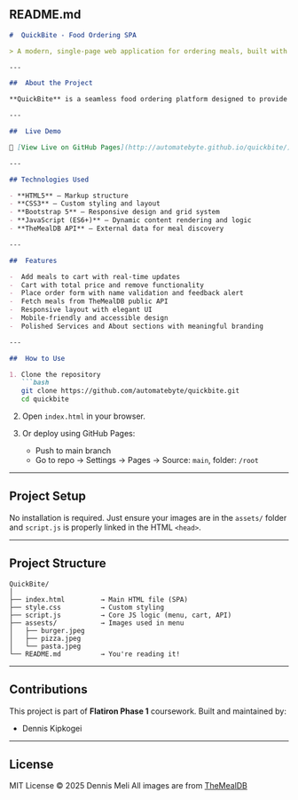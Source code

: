 

## README.md

````markdown
#  QuickBite - Food Ordering SPA

> A modern, single-page web application for ordering meals, built with HTML, CSS, Bootstrap, and JavaScript. Powered by TheMealDB public API.

---

##  About the Project

**QuickBite** is a seamless food ordering platform designed to provide users with a smooth, one-page experience. Built for bachelors, comrades, and anyone who just doesn’t feel like cooking — QuickBite is fast, affordable, and elegant.

---

##  Live Demo

🔗 [View Live on GitHub Pages](http://automatebyte.github.io/quickbite/)

---

## Technologies Used

- **HTML5** – Markup structure
- **CSS3** – Custom styling and layout
- **Bootstrap 5** – Responsive design and grid system
- **JavaScript (ES6+)** – Dynamic content rendering and logic
- **TheMealDB API** – External data for meal discovery

---

##  Features            

-  Add meals to cart with real-time updates  
-  Cart with total price and remove functionality  
-  Place order form with name validation and feedback alert  
-  Fetch meals from TheMealDB public API  
-  Responsive layout with elegant UI  
-  Mobile-friendly and accessible design  
-  Polished Services and About sections with meaningful branding

---

##  How to Use

1. Clone the repository  
   ```bash
   git clone https://github.com/automatebyte/quickbite.git
   cd quickbite
````

2. Open `index.html` in your browser.

3. Or deploy using GitHub Pages:

   * Push to main branch
   * Go to repo → Settings → Pages → Source: `main`, folder: `/root`

---

##  Project Setup

No installation is required. Just ensure your images are in the `assets/` folder and `script.js` is properly linked in the HTML `<head>`.

---

##  Project Structure

```
QuickBite/
│
├── index.html         → Main HTML file (SPA)
├── style.css          → Custom styling
├── script.js          → Core JS logic (menu, cart, API)
├── assests/           → Images used in menu
│   ├── burger.jpeg
│   ├── pizza.jpeg
│   └── pasta.jpeg
└── README.md          → You're reading it!
```

---

## Contributions

This project is part of **Flatiron Phase 1** coursework. Built and maintained by:

*  Dennis Kipkogei

---

##  License

MIT License © 2025 Dennis Meli
All images are from [TheMealDB](https://themealdb.com)
